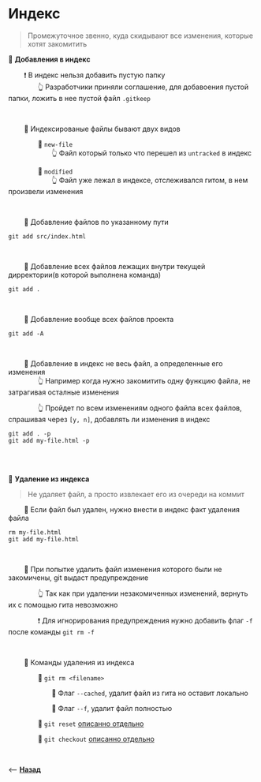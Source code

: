 # Индекс 
> Промежуточное звенно, куда скидывают все изменения, которые хотят закомитить

💠 **Добавления в индекс**

&emsp;&emsp; ❗ В индекс нельзя добавить пустую папку  
&emsp;&emsp;&emsp;&emsp; 👆 Разработчики приняли соглашение, для добавоения пустой папки, ложить в нее пустой файл `.gitkeep`

<br>

&emsp;&emsp; 🔹 Индексированые файлы бывают двух видов

&emsp;&emsp;&emsp;&emsp; 🎯 `new-file`   
&emsp;&emsp;&emsp;&emsp;&emsp;&emsp; 👆 Файл который только что перешел из `untracked` в индекс

&emsp;&emsp;&emsp;&emsp; 🎯 `modified`  
&emsp;&emsp;&emsp;&emsp;&emsp;&emsp; 👆 Файл уже лежал в индексе, отслеживался гитом, в нем произвели изменения

<br>

&emsp;&emsp; 🔹 Добавление файлов по указанному пути
```
git add src/index.html
``` 

<br>

&emsp;&emsp; 🔹 Добавление всех файлов лежащих внутри текущей дирректории(в которой выполнена команда)
```
git add .
```

<br>

&emsp;&emsp; 🔹 Добавление вообще всех файлов проекта  
```
git add -A
```

<br>

&emsp;&emsp; 🔹 Добавление в индекс не весь файл, а определенные его изменения  
&emsp;&emsp;&emsp;&emsp; 👆 Например когда нужно закомитить одну функцию файла, не затрагивая осталные изменения

&emsp;&emsp;&emsp;&emsp; 👆 Пройдет по всем изменениям одного файла всех файлов, спрашивая через `[y, n]`, добавлять ли изменения в индекс 
```
git add . -p
git add my-file.html -p
```

<br>
<br>

💠 **Удаление из индекса**
> Не удаляет файл, а просто извлекает его из очереди на коммит

&emsp;&emsp; 🔹 Если файл был удален, нужно внести в индекс факт удаления файла
```
rm my-file.html 
git add my-file.html
```

<br>

&emsp;&emsp; 🔹 При попытке удалить файл изменения которого были не закомичены, git выдаст предупреждение

&emsp;&emsp;&emsp;&emsp; 👆 Так как при удалении незакомиченных изменений, вернуть их с помощью гита невозможно

&emsp;&emsp;&emsp;&emsp; ❗ Для игнорирования предупреждения нужно добавить флаг `-f` после команды `git rm -f`

<br>

&emsp;&emsp; 🔹 Команды удаления из индекса

&emsp;&emsp;&emsp;&emsp; 🎯 `git rm <filename>`

&emsp;&emsp;&emsp;&emsp;&emsp;&emsp; 🥏 Флаг `--cached`, удалит файл из гита но оставит локально

&emsp;&emsp;&emsp;&emsp;&emsp;&emsp; 🥏 Флаг `--f`, удалит файл полностью

&emsp;&emsp;&emsp;&emsp; 🎯 `git reset` <a href="./pages/reset/readme.md">описанно отдельно</a>

&emsp;&emsp;&emsp;&emsp; 🎯 `git checkout` <a href="./pages/checkout/readme.md">описанно отдельно</a>

<br>

⟵ **<a href="../../readme.md">Назад</a>**